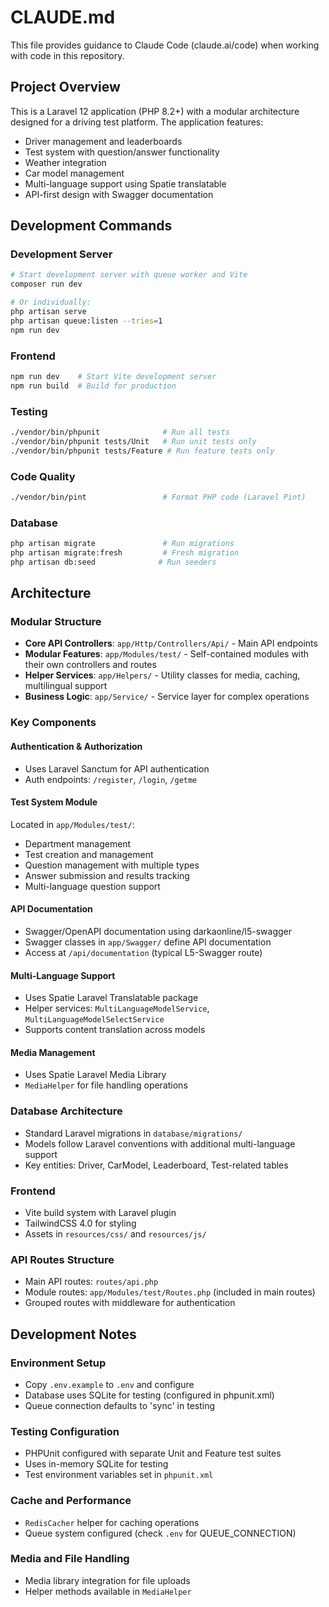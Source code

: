 # CLAUDE.md

This file provides guidance to Claude Code (claude.ai/code) when working with code in this repository.

## Project Overview

This is a Laravel 12 application (PHP 8.2+) with a modular architecture designed for a driving test platform. The application features:
- Driver management and leaderboards
- Test system with question/answer functionality
- Weather integration
- Car model management
- Multi-language support using Spatie translatable
- API-first design with Swagger documentation

## Development Commands

### Development Server
```bash
# Start development server with queue worker and Vite
composer run dev

# Or individually:
php artisan serve
php artisan queue:listen --tries=1
npm run dev
```

### Frontend
```bash
npm run dev    # Start Vite development server
npm run build  # Build for production
```

### Testing
```bash
./vendor/bin/phpunit              # Run all tests
./vendor/bin/phpunit tests/Unit   # Run unit tests only
./vendor/bin/phpunit tests/Feature # Run feature tests only
```

### Code Quality
```bash
./vendor/bin/pint                 # Format PHP code (Laravel Pint)
```

### Database
```bash
php artisan migrate               # Run migrations
php artisan migrate:fresh         # Fresh migration
php artisan db:seed              # Run seeders
```

## Architecture

### Modular Structure
- **Core API Controllers**: `app/Http/Controllers/Api/` - Main API endpoints
- **Modular Features**: `app/Modules/test/` - Self-contained modules with their own controllers and routes
- **Helper Services**: `app/Helpers/` - Utility classes for media, caching, multilingual support
- **Business Logic**: `app/Service/` - Service layer for complex operations

### Key Components

#### Authentication & Authorization
- Uses Laravel Sanctum for API authentication
- Auth endpoints: `/register`, `/login`, `/getme`

#### Test System Module
Located in `app/Modules/test/`:
- Department management
- Test creation and management
- Question management with multiple types
- Answer submission and results tracking
- Multi-language question support

#### API Documentation
- Swagger/OpenAPI documentation using darkaonline/l5-swagger
- Swagger classes in `app/Swagger/` define API documentation
- Access at `/api/documentation` (typical L5-Swagger route)

#### Multi-Language Support
- Uses Spatie Laravel Translatable package
- Helper services: `MultiLanguageModelService`, `MultiLanguageModelSelectService`
- Supports content translation across models

#### Media Management
- Uses Spatie Laravel Media Library
- `MediaHelper` for file handling operations

### Database Architecture
- Standard Laravel migrations in `database/migrations/`
- Models follow Laravel conventions with additional multi-language support
- Key entities: Driver, CarModel, Leaderboard, Test-related tables

### Frontend
- Vite build system with Laravel plugin
- TailwindCSS 4.0 for styling
- Assets in `resources/css/` and `resources/js/`

### API Routes Structure
- Main API routes: `routes/api.php`
- Module routes: `app/Modules/test/Routes.php` (included in main routes)
- Grouped routes with middleware for authentication

## Development Notes

### Environment Setup
- Copy `.env.example` to `.env` and configure
- Database uses SQLite for testing (configured in phpunit.xml)
- Queue connection defaults to 'sync' in testing

### Testing Configuration
- PHPUnit configured with separate Unit and Feature test suites
- Uses in-memory SQLite for testing
- Test environment variables set in `phpunit.xml`

### Cache and Performance
- `RedisCacher` helper for caching operations
- Queue system configured (check `.env` for QUEUE_CONNECTION)

### Media and File Handling
- Media library integration for file uploads
- Helper methods available in `MediaHelper`